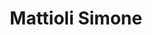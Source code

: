 ---
title: Mattioli Simone
email: mattioli.simone.10@gmail.com
image: "/images/simo.png"
description: this is meta description
social:
  - name: github
    icon: fa-brands fa-github
    link: https://github.com/simo-hue

  - name: youtube
    icon: fa-brands fa-youtube
    link: https://youtube.com/@simosdiary2003
  
  - name: instragram
    icon: fa-brands fa-instagram
    link: instagram.com/simo___one

  - name: linkedin
    icon: fa-brands fa-linkedin
    link: https://www.linkedin.com/in/simonemattioli2003/ 
---